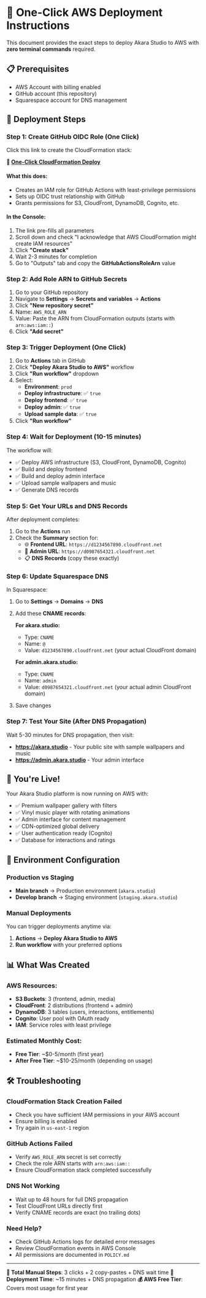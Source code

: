 # 🚀 One-Click AWS Deployment Instructions

This document provides the exact steps to deploy Akara Studio to AWS with **zero terminal commands** required.

## 📋 Prerequisites

- AWS Account with billing enabled
- GitHub account (this repository)
- Squarespace account for DNS management

## 🎯 Deployment Steps

### Step 1: Create GitHub OIDC Role (One Click)

Click this link to create the CloudFormation stack:

**🔗 [One-Click CloudFormation Deploy](https://console.aws.amazon.com/cloudformation/home?region=us-east-1#/stacks/create/review?templateURL=https://raw.githubusercontent.com/amitrath/akara-aws-deploy/main/bootstrap-oidc-role.yaml&stackName=akara-github-oidc&param_GitHubOrg=amitrath&param_GitHubRepo=akara-aws-deploy&param_ProjectName=akara)**

#### What this does:
- Creates an IAM role for GitHub Actions with least-privilege permissions
- Sets up OIDC trust relationship with GitHub
- Grants permissions for S3, CloudFront, DynamoDB, Cognito, etc.

#### In the Console:
1. The link pre-fills all parameters
2. Scroll down and check "I acknowledge that AWS CloudFormation might create IAM resources"
3. Click **"Create stack"**
4. Wait 2-3 minutes for completion
5. Go to "Outputs" tab and copy the **GitHubActionsRoleArn** value

### Step 2: Add Role ARN to GitHub Secrets

1. Go to your GitHub repository
2. Navigate to **Settings** → **Secrets and variables** → **Actions**
3. Click **"New repository secret"**
4. Name: `AWS_ROLE_ARN`
5. Value: Paste the ARN from CloudFormation outputs (starts with `arn:aws:iam::`)
6. Click **"Add secret"**

### Step 3: Trigger Deployment (One Click)

1. Go to **Actions** tab in GitHub
2. Click **"Deploy Akara Studio to AWS"** workflow
3. Click **"Run workflow"** dropdown
4. Select:
   - **Environment**: `prod`
   - **Deploy infrastructure**: ✅ `true`
   - **Deploy frontend**: ✅ `true`
   - **Deploy admin**: ✅ `true`
   - **Upload sample data**: ✅ `true`
5. Click **"Run workflow"**

### Step 4: Wait for Deployment (10-15 minutes)

The workflow will:
- ✅ Deploy AWS infrastructure (S3, CloudFront, DynamoDB, Cognito)
- ✅ Build and deploy frontend
- ✅ Build and deploy admin interface
- ✅ Upload sample wallpapers and music
- ✅ Generate DNS records

### Step 5: Get Your URLs and DNS Records

After deployment completes:
1. Go to the **Actions** run
2. Check the **Summary** section for:
   - 🌐 **Frontend URL**: `https://d1234567890.cloudfront.net`
   - 👤 **Admin URL**: `https://d0987654321.cloudfront.net`
   - 📋 **DNS Records** (copy these exactly)

### Step 6: Update Squarespace DNS

In Squarespace:
1. Go to **Settings** → **Domains** → **DNS**
2. Add these **CNAME records**:

   **For akara.studio:**
   - Type: `CNAME`
   - Name: `@`
   - Value: `d1234567890.cloudfront.net` (your actual CloudFront domain)

   **For admin.akara.studio:**
   - Type: `CNAME`
   - Name: `admin`
   - Value: `d0987654321.cloudfront.net` (your actual admin CloudFront domain)

3. Save changes

### Step 7: Test Your Site (After DNS Propagation)

Wait 5-30 minutes for DNS propagation, then visit:
- **https://akara.studio** - Your public site with sample wallpapers and music
- **https://admin.akara.studio** - Your admin interface

## 🎉 You're Live!

Your Akara Studio platform is now running on AWS with:
- ✅ Premium wallpaper gallery with filters
- ✅ Vinyl music player with rotating animations
- ✅ Admin interface for content management
- ✅ CDN-optimized global delivery
- ✅ User authentication ready (Cognito)
- ✅ Database for interactions and ratings

## 🔧 Environment Configuration

### Production vs Staging

- **Main branch** → Production environment (`akara.studio`)
- **Develop branch** → Staging environment (`staging.akara.studio`)

### Manual Deployments

You can trigger deployments anytime via:
1. **Actions** → **Deploy Akara Studio to AWS**
2. **Run workflow** with your preferred options

## 📊 What Was Created

### AWS Resources:
- **S3 Buckets**: 3 (frontend, admin, media)
- **CloudFront**: 2 distributions (frontend + admin)
- **DynamoDB**: 3 tables (users, interactions, entitlements)
- **Cognito**: User pool with OAuth ready
- **IAM**: Service roles with least privilege

### Estimated Monthly Cost:
- **Free Tier**: ~$0-5/month (first year)
- **After Free Tier**: ~$10-25/month (depending on usage)

## 🛠️ Troubleshooting

### CloudFormation Stack Creation Failed
- Check you have sufficient IAM permissions in your AWS account
- Ensure billing is enabled
- Try again in `us-east-1` region

### GitHub Actions Failed
- Verify `AWS_ROLE_ARN` secret is set correctly
- Check the role ARN starts with `arn:aws:iam::`
- Ensure CloudFormation stack completed successfully

### DNS Not Working
- Wait up to 48 hours for full DNS propagation
- Test CloudFront URLs directly first
- Verify CNAME records are exact (no trailing dots)

### Need Help?
- Check GitHub Actions logs for detailed error messages
- Review CloudFormation events in AWS Console
- All permissions are documented in `POLICY.md`

---

**🎯 Total Manual Steps**: 3 clicks + 2 copy-pastes + DNS wait time
**🚀 Deployment Time**: ~15 minutes + DNS propagation
**💰 AWS Free Tier**: Covers most usage for first year
